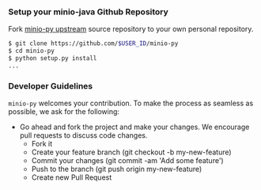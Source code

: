 ### Setup your minio-java Github Repository
Fork [minio-py upstream](https://github.com/minio/minio-py/fork) source repository to your own personal repository.

```sh
$ git clone https://github.com/$USER_ID/minio-py
$ cd minio-py
$ python setup.py install
...
```

###  Developer Guidelines

``minio-py`` welcomes your contribution. To make the process as seamless as possible, we ask for the following:

* Go ahead and fork the project and make your changes. We encourage pull requests to discuss code changes.
    - Fork it
    - Create your feature branch (git checkout -b my-new-feature)
    - Commit your changes (git commit -am 'Add some feature')
    - Push to the branch (git push origin my-new-feature)
    - Create new Pull Request
